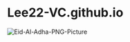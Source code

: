 # Lee22-VC.github.io

![Eid-Al-Adha-PNG-Picture](https://github.com/Lee22-VC/Lee22-VC.github.io/assets/101563885/172b5198-6b18-4d66-acf0-53f1409d7356)
